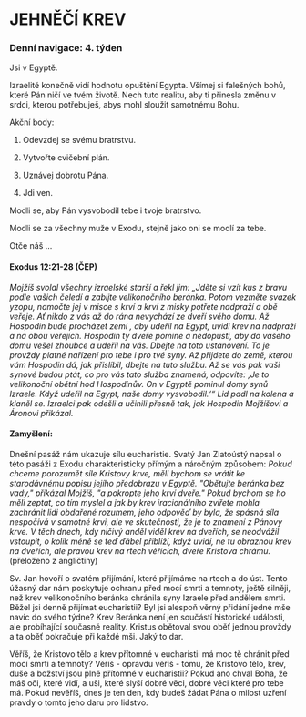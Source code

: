 # JEHNĚČÍ KREV

### Denní navigace: 4. týden

Jsi v Egyptě.

Izraelité konečně vidí hodnotu opuštění Egypta. Všímej si falešných bohů, které Pán ničí ve tvém životě. Nech tuto realitu, aby ti přinesla změnu v srdci, kterou potřebuješ, abys mohl sloužit samotnému Bohu.

Akční body:
1. Odevzdej se svému bratrstvu.

2. Vytvořte cvičební plán.

3. Uznávej dobrotu Pána.

4. Jdi ven.

Modli se, aby Pán vysvobodil tebe i tvoje bratrstvo.

Modli se za všechny muže v Exodu, stejně jako oni se modlí za tebe.

Otče náš …


#### Exodus 12:21-28 (ČEP)
*Mojžíš svolal všechny izraelské starší a řekl jim: „Jděte si vzít kus z bravu podle vašich čeledí a zabijte velikonočního beránka. Potom vezměte svazek yzopu, namočte jej v misce s krví a krví z misky potřete nadpraží a obě veřeje. Ať nikdo z vás až do rána nevychází ze dveří svého domu. Až Hospodin bude procházet zemí , aby udeřil na Egypt, uvidí krev na nadpraží a na obou veřejích. Hospodin ty dveře pomine a nedopustí, aby do vašeho domu vešel zhoubce a udeřil na vás. Dbejte na toto ustanovení. To je provždy platné nařízení pro tebe i pro tvé syny. Až přijdete do země, kterou vám Hospodin dá, jak přislíbil, dbejte na tuto službu. Až se vás pak vaši synové budou ptát, co pro vás tato služba znamená, odpovíte: ‚Je to velikonoční obětní hod Hospodinův. On v Egyptě pominul domy synů Izraele. Když udeřil na Egypt, naše domy vysvobodil.‘“ Lid padl na kolena a klaněl se. Izraelci pak odešli a učinili přesně tak, jak Hospodin Mojžíšovi a Áronovi přikázal.*

#### Zamyšlení:
Dnešní pasáž nám ukazuje sílu eucharistie. Svatý Jan Zlatoústý napsal o této pasáži z Exodu charakteristicky přímým a náročným způsobem:
    *Pokud chceme porozumět síle Kristovy krve, měli bychom se vrátit ke starodávnému popisu jejího předobrazu v Egyptě. "Obětujte beránka bez vady," přikázal Mojžíš, "a pokropte jeho krví dveře." Pokud bychom se ho měli zeptat, co tím myslel a jak by krev iracionálního zvířete mohla zachránit lidi obdařené rozumem, jeho odpověď by byla, že spásná síla nespočívá v samotné krvi, ale ve skutečnosti, že je to znamení z Pánovy krve. V těch dnech, kdy ničivý anděl viděl krev na dveřích, se neodvážil vstoupit, o kolik méně se teď ďábel přiblíží, když uvidí, ne tu obraznou krev na dveřích, ale pravou krev na rtech věřících, dveře Kristova chrámu.* (přeloženo z angličtiny)

Sv. Jan hovoří o svatém přijímání, které přijímáme na rtech a do úst. Tento úžasný dar nám poskytuje ochranu před mocí smrti a temnoty, ještě silněji, než krev velikonočního beránka chránila syny Izraele před andělem smrti. Běžel jsi denně přijímat eucharistii? Byl jsi alespoň věrný přidání jedné mše navíc do svého týdne? Krev Beránka není jen součástí historické události, ale probíhající současné reality. Kristus obětoval svou oběť jednou provždy a ta oběť pokračuje při každé mši. Jaký to dar.

Věříš, že Kristovo tělo a krev přítomné v eucharistii má moc tě chránit před mocí smrti a temnoty? Věříš - opravdu věříš - tomu, že Kristovo tělo, krev, duše a božství jsou plně přítomné v eucharistii? Pokud ano chval Boha, že máš oči, které vidí, a uši, které slyší dobré věci, dobré věci které pro tebe má. Pokud nevěříš, dnes je ten den, kdy budeš žádat Pána o milost uzření pravdy o tomto jeho daru pro lidstvo. 
